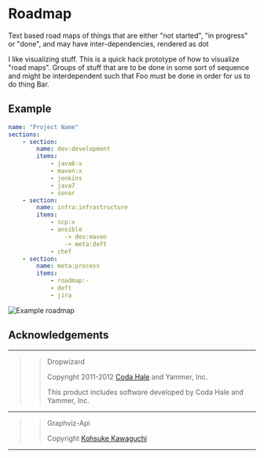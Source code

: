 Roadmap
=======

Text based road maps of things that are either "not started", "in progress" or "done", and may have inter-dependencies, 
rendered as dot

I like visualizing stuff. This is a quick hack prototype of how to visualize "road maps". Groups of stuff that are to be
done in some sort of sequence and might be interdependent such that Foo must be done in order for us to do thing Bar.  

## Example

```yaml
name: "Project Name"
sections:
    - section:
        name: dev:development
        items:
            - java6:x
            - maven:x
            - jenkins
            - java7
            - sonar
    - section:
        name: infra:infrastructure
        items:
            - scp:x
            - ansible
                -> dev:maven
                -> meta:deft
            - chef
    - section:
        name: meta:process
        items:
            - roadmap:-
            - deft
            - jira
```

![Example roadmap](https://raw.github.com/chids/roadmap/master/sample.png)

## Acknowledgements

----

>> Dropwizard
>> 
>> Copyright 2011-2012 [Coda Hale](https://github.com/codahale) and Yammer, Inc.
>> 
>> This product includes software developed by Coda Hale and Yammer, Inc.

----

>> Graphviz-Api
>> 
>> Copyright [Kohsuke Kawaguchi](https://github.com/kohsuke)

----
